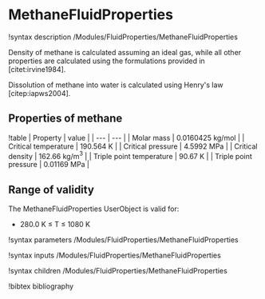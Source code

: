# MethaneFluidProperties

!syntax description /Modules/FluidProperties/MethaneFluidProperties

Density of methane is calculated assuming an ideal gas, while all other properties are calculated
using the formulations provided in [citet:irvine1984].

Dissolution of methane into water is calculated using Henry's law [citep:iapws2004].

## Properties of methane

!table
| Property             | value |
| --- | --- |
| Molar mass           | 0.0160425 kg/mol |
| Critical temperature | 190.564 K       |
| Critical pressure    | 4.5992 MPa        |
| Critical density     | 162.66 kg/m$^3$ |
| Triple point temperature | 90.67 K |
| Triple point pressure | 0.01169 MPa |

## Range of validity

The MethaneFluidProperties UserObject is valid for:

- 280.0 K $\le$ T $\le$ 1080 K

!syntax parameters /Modules/FluidProperties/MethaneFluidProperties

!syntax inputs /Modules/FluidProperties/MethaneFluidProperties

!syntax children /Modules/FluidProperties/MethaneFluidProperties

!bibtex bibliography
